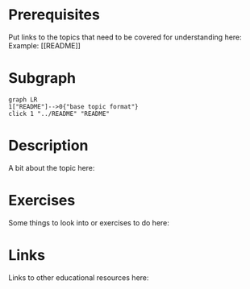 # Prerequisites
Put links to the topics that need to be covered for understanding here:
Example:
[[README]]

# Subgraph

```mermaid
graph LR
1["README"]-->0{"base topic format"}
click 1 "../README" "README"
```



# Description
A bit about the topic here:

# Exercises
Some things to look into or exercises to do here:

# Links
Links to other educational resources here:

